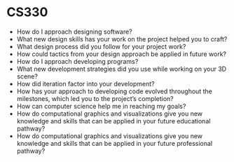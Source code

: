# CS330
- How do I approach designing software?
- What new design skills has your work on the project helped you to craft?
- What design process did you follow for your project work?
- How could tactics from your design approach be applied in future work?
- How do I approach developing programs?
- What new development strategies did you use while working on your 3D scene?
- How did iteration factor into your development?
- How has your approach to developing code evolved throughout the milestones, which led you to the project’s completion?
- How can computer science help me in reaching my goals?
- How do computational graphics and visualizations give you new knowledge and skills that can be applied in your future educational pathway?
- How do computational graphics and visualizations give you new knowledge and skills that can be applied in your future professional pathway?
